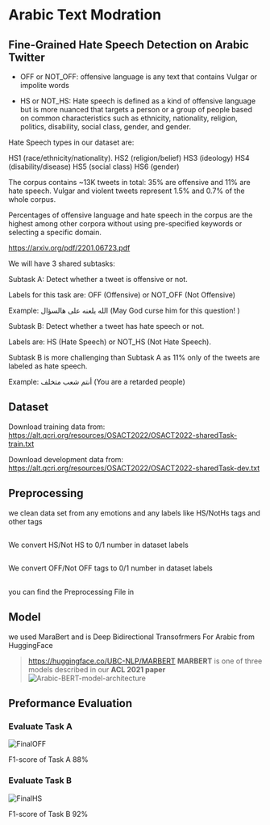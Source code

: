 # Arabic Text Modration 



## Fine-Grained Hate Speech Detection on Arabic Twitter
- OFF or NOT_OFF: offensive language is any text that contains Vulgar or impolite words


- HS or NOT_HS: Hate speech is defined as a kind of offensive language but is more nuanced that targets a person or a group of people based on common characteristics such as ethnicity, nationality, religion, politics, disability, social class, gender, and gender.



Hate Speech types in our dataset are:

HS1 (race/ethnicity/nationality).
HS2 (religion/belief)
HS3 (ideology)
HS4 (disability/disease)
HS5 (social class)
HS6 (gender)



The corpus contains ~13K tweets in total: 35% are offensive and 11% are hate speech. Vulgar and violent tweets represent 1.5% and 0.7% of the whole corpus.

Percentages of offensive language and hate speech in the corpus are the highest among other corpora without using pre-specified keywords or selecting a specific domain.

 https://arxiv.org/pdf/2201.06723.pdf



We will have 3 shared subtasks:


Subtask A: Detect whether a tweet is offensive or not.

Labels for this task are: OFF (Offensive) or NOT_OFF (Not Offensive)

Example: الله يلعنه على هالسؤال (May God curse him for this question! )



Subtask B: Detect whether a tweet has hate speech or not.

Labels are: HS (Hate Speech) or NOT_HS (Not Hate Speech).

Subtask B is more challenging than Subtask A as 11% only of the tweets are labeled as hate speech.

Example: أنتم شعب متخلف (You are a retarded people)



## Dataset
Download training data from: https://alt.qcri.org/resources/OSACT2022/OSACT2022-sharedTask-train.txt

Download development data from: https://alt.qcri.org/resources/OSACT2022/OSACT2022-sharedTask-dev.txt

## Preprocessing 
we clean data set from any emotions and any labels like HS/NotHs tags and other tags 
##
We convert HS/Not HS to 0/1 number in dataset labels
##
We convert OFF/Not OFF tags to 0/1 number in dataset labels 
##
you can find the Preprocessing File in 
## Model 
we used MaraBert and is Deep Bidirectional Transofrmers For Arabic  from HuggingFace 

> https://huggingface.co/UBC-NLP/MARBERT
**MARBERT** is one of three models described in our **ACL 2021 paper** 
![Arabic-BERT-model-architecture](https://user-images.githubusercontent.com/95087747/168382695-77575676-ac0b-405b-abdd-84cc59dfcf32.png)
## Preformance Evaluation 
### Evaluate Task A
![FinalOFF](https://user-images.githubusercontent.com/95087747/168401678-ad7ada22-f1bc-4cc6-8263-ff4c2ffe748d.PNG)

F1-score of Task A 88%

### Evaluate Task B 
![FinalHS](https://user-images.githubusercontent.com/95087747/168401713-cbbdcd3a-a1fe-45f2-a6e7-a7f2d722faa1.PNG)

F1-score of Task B 92%
